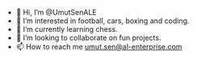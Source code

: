 - 👋 Hi, I’m @UmutSenALE
- 👀 I’m interested in football, cars, boxing and coding.
- 🌱 I’m currently learning chess.
- 💞️ I’m looking to collaborate on fun projects.
- 📫 How to reach me umut.sen@al-enterprise.com

<!---
UmutSenALE/UmutSenALE is a ✨ special ✨ repository because its `README.md` (this file) appears on your GitHub profile.
You can click the Preview link to take a look at your changes.
--->
